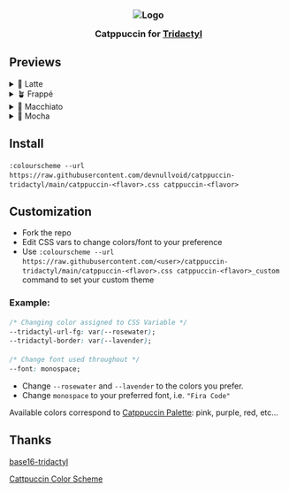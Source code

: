 <h3 align="center">
	<img src="https://raw.githubusercontent.com/catppuccin/catppuccin/main/assets/logos/exports/1544x1544_circle.png" width="100" alt="Logo"/><br/>
	<img src="https://raw.githubusercontent.com/catppuccin/catppuccin/main/assets/misc/transparent.png" height="30" width="0px"/>
	Catppuccin for <a href="https://github.com/tridactyl/tridactyl">Tridactyl</a>
	<img src="https://raw.githubusercontent.com/catppuccin/catppuccin/main/assets/misc/transparent.png" height="30" width="0px"/>
</h3>

## Previews

<details>
<summary>🌻 Latte</summary>
  <img src="./assets/screenshot-latte.png"/>
</details>
<details>
<summary>🪴 Frappé</summary>
  <img src="./assets/screenshot-frappe.png"/>
</details>
<details>
<summary>🌺 Macchiato</summary>
  <img src="./assets/screenshot-macchiato.png"/>
</details>
<details>
<summary>🌿 Mocha</summary>
  <img src="./assets/screenshot-mocha.png"/>
</details>

## Install
`:colourscheme --url https://raw.githubusercontent.com/devnullvoid/catppuccin-tridactyl/main/catppuccin-<flavor>.css catppuccin-<flavor>`

## Customization
- Fork the repo
- Edit CSS vars to change colors/font to your preference
- Use `:colourscheme --url https://raw.githubusercontent.com/<user>/catppuccin-tridactyl/main/catppuccin-<flavor>.css catppuccin-<flavor>_custom` command to set your custom theme

### Example: 

```css
/* Changing color assigned to CSS Variable */
--tridactyl-url-fg: var(--rosewater);
--tridactyl-border: var(--lavender);

/* Change font used throughout */
--font: monospace;

```
- Change `--rosewater` and `--lavender` to the colors you prefer.
- Change `monospace` to your preferred font, i.e. `"Fira Code"`

Available colors correspond to [Catppuccin Palette](https://catppuccin.com/palette): pink, purple, red, etc...


## Thanks
[base16-tridactyl](https://github.com/bezmi/base16-tridactyl)

[Cattpuccin Color Scheme](https://catppuccin.com)
